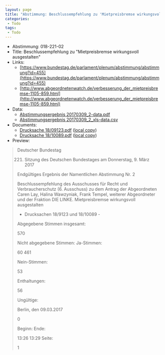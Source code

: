 ```yaml
---
layout: page
title: "Abstimmung: Beschlussempfehlung zu 'Mietpreisbremse wirkungsvoll ausgestalten'"
categories:
 - Todo
tags:
 - Todo
---
```


* Abstimmung: 018-221-02
* Title: Beschlussempfehlung zu "Mietpreisbremse wirkungsvoll ausgestalten"
* Links: 
    * [https://www.bundestag.de/parlament/plenum/abstimmung/abstimmung?id=455](https://www.bundestag.de/parlament/plenum/abstimmung/abstimmung?id=455)
    * [http://www.abgeordnetenwatch.de/verbesserung_der_mietpreisbremse-1105-859.html](http://www.abgeordnetenwatch.de/verbesserung_der_mietpreisbremse-1105-859.html)
* Data: 
    * [Abstimmungsergebnis 20170309_2-data.pdf](/res/abstimmungsliste/20170309_2-data.pdf)
    * [Abstimmungsergebnis 20170309_2_xls-data.csv](/res/abstimmungsliste/analyses/20170309_2_xls-data.csv)
* Documents: 
    * [Drucksache 18/09123.pdf](http://dip21.bundestag.de/dip21/btd/18/091/1809123.pdf) ([local copy](/res/abstimmungsdaten/018-221-02/1809123.pdf))
    * [Drucksache 18/10089.pdf](http://dip21.bundestag.de/dip21/btd/18/100/1810089.pdf) ([local copy](/res/abstimmungsdaten/018-221-02/1810089.pdf))
* Preview: 
> Deutscher Bundestag
> 
> 221. Sitzung des Deutschen Bundestages
> am Donnerstag, 9. März 2017
> 
> Endgültiges Ergebnis der Namentlichen Abstimmung Nr. 2
> 
> Beschlussempfehlung des Ausschusses für Recht und Verbraucherschutz (6. Ausschuss) zu
> dem Antrag der Abgeordneten Caren Lay, Halina Wawzyniak, Frank Tempel, weiterer
> Abgeordneter und der Fraktion DIE LINKE.
> Mietpreisbremse wirkungsvoll ausgestalten
> - Drucksachen 18/9123 und 18/10089 -
> 
> Abgegebene Stimmen insgesamt:
> 
> 570
> 
> Nicht abgegebene Stimmen:
> Ja-Stimmen:
> 
> 60
> 461
> 
> Nein-Stimmen:
> 
> 53
> 
> Enthaltungen:
> 
> 56
> 
> Ungültige:
> 
> Berlin, den 09.03.2017
> 
> 0
> 
> Beginn:
> Ende:
> 
> 13:26
> 13:29
> Seite:
> 
> 1
> 
> 
